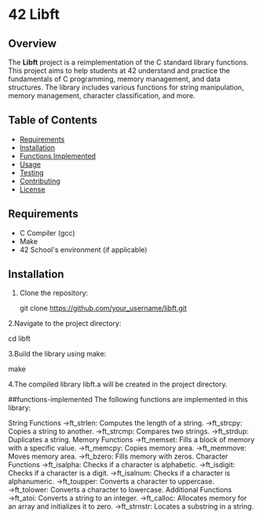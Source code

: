 # 42 Libft

## Overview

The **Libft** project is a reimplementation of the C standard library functions. This project aims to help students at 42 understand and practice the fundamentals of C programming, memory management, and data structures. The library includes various functions for string manipulation, memory management, character classification, and more.

## Table of Contents

- [Requirements](#requirements)
- [Installation](#installation)
- [Functions Implemented](#functions-implemented)
- [Usage](#usage)
- [Testing](#testing)
- [Contributing](#contributing)
- [License](#license)

## Requirements

- C Compiler (gcc)
- Make
- 42 School's environment (if applicable)

## Installation

1. Clone the repository:

   git clone https://github.com/your_username/libft.git
   
2.Navigate to the project directory:

cd libft

3.Build the library using make:

make

4.The compiled library libft.a will be created in the project directory.

##functions-implemented
The following functions are implemented in this library:

String Functions
→ft_strlen: Computes the length of a string.
→ft_strcpy: Copies a string to another.
→ft_strcmp: Compares two strings.
→ft_strdup: Duplicates a string.
Memory Functions
→ft_memset: Fills a block of memory with a specific value.
→ft_memcpy: Copies memory area.
→ft_memmove: Moves memory area.
→ft_bzero: Fills memory with zeros.
Character Functions
→ft_isalpha: Checks if a character is alphabetic.
→ft_isdigit: Checks if a character is a digit.
→ft_isalnum: Checks if a character is alphanumeric.
→ft_toupper: Converts a character to uppercase.
→ft_tolower: Converts a character to lowercase.
Additional Functions
→ft_atoi: Converts a string to an integer.
→ft_calloc: Allocates memory for an array and initializes it to zero.
→ft_strnstr: Locates a substring in a string.



